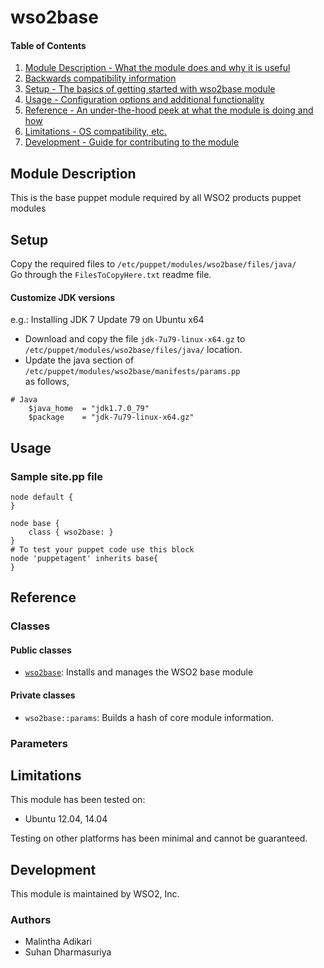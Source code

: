 # wso2base  

#### Table of Contents  

1. [Module Description - What the module does and why it is useful](#module-description)
2. [Backwards compatibility information](#backwards-compatibility)
3. [Setup - The basics of getting started with wso2base module](#setup)
4. [Usage - Configuration options and additional functionality](#usage)
5. [Reference - An under-the-hood peek at what the module is doing and how](#reference)
6. [Limitations - OS compatibility, etc.](#limitations)
7. [Development - Guide for contributing to the module](#development)

## Module Description

This is the base puppet module required by all WSO2 products puppet modules  

## Setup
Copy the required files to ```/etc/puppet/modules/wso2base/files/java/```  
Go through the ```FilesToCopyHere.txt``` readme file.
   
#### Customize JDK versions
e.g.: Installing JDK 7 Update 79 on Ubuntu x64  
* Download and copy the file ```jdk-7u79-linux-x64.gz``` to  ```/etc/puppet/modules/wso2base/files/java/``` location.  
* Update the java section of ```/etc/puppet/modules/wso2base/manifests/params.pp```   
as follows,  
```
# Java
    $java_home  = "jdk1.7.0_79"
    $package    = "jdk-7u79-linux-x64.gz"
```

## Usage

### Sample site.pp file
```
node default {  
}  

node base {  
    class { wso2base: }  
}  
# To test your puppet code use this block  
node 'puppetagent' inherits base{  
}   
```

## Reference

### Classes

#### Public classes

* [`wso2base`](#wso2base): Installs and manages the WSO2 base module

#### Private classes

* `wso2base::params`: Builds a hash of core module information.

### Parameters


## Limitations

This module has been tested on:

* Ubuntu 12.04, 14.04

Testing on other platforms has been minimal and cannot be guaranteed.

## Development

This module is maintained by WSO2, Inc.

### Authors

* Malintha Adikari
* Suhan Dharmasuriya

